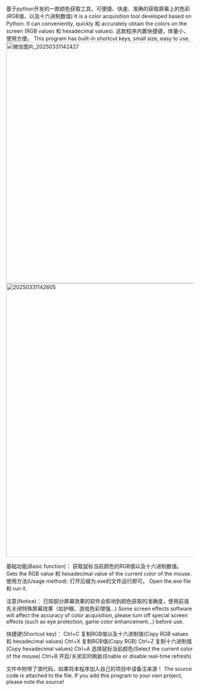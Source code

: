 基于python开发的一款颜色获取工具，可便捷、快速、准确的获取屏幕上的色彩(RGB值，以及十六进制数值)
It is a color acquisition tool developed based on Python. It can conveniently, quickly 和 accurately obtain the colors on the screen (RGB values 和 hexadecimal values).
这款程序内置快捷键，体量小，使用方便。
This program has built-in shortcut keys, small size, easy to use.
<img width="649" alt="微信图片_20250331142427" src="https://github.com/user-attachments/assets/d5656ae9-5ebd-4479-b9eb-4064960d623c" />
<img width="737" alt="20250331142605" src="https://github.com/user-attachments/assets/9ac3475d-2d8f-4459-8597-ce05796a10a5" />


基础功能(Basic function)：
获取鼠标当前颜色的RGB值以及十六进制数值。
Gets the RGB value 和 hexadecimal value of the current color of the mouse.
使用方法(Usage method):
打开后缀为.exe的文件运行即可。
Open the.exe file 和 run it.

注意(Notice)：
已知部分屏幕效果的软件会影响到颜色获取的准确度，使用前请先关闭特殊屏幕效果（如护眼、游戏色彩增强...)
Some screen effects software will affect the accuracy of color acquisition, please turn off special screen effects (such as eye protection, game color enhancement...) before use.



快捷键(Shortcut key)：
Ctrl+C 复制RGB值以及十六进制值(Copy RGB values 和 hexadecimal values)
Ctrl+X 复制RGB值(Copy RGB)
Ctrl+Z 复制十六进制值(Copy hexadecimal values)
Ctrl+A 选择鼠标当前颜色(Select the current color of the mouse)
Ctrl+B 开启/关闭实时刷新(Enable or disable real-time refresh)


文件中附带了源代码，如果将本程序加入自己的项目中请备注来源！
The source code is attached to the file. If you add this program to your own project, please note the source!

